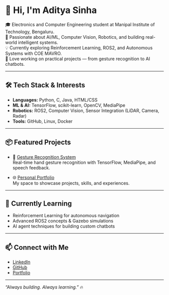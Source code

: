# 👋 Hi, I'm Aditya Sinha

🎓 Electronics and Computer Engineering student at Manipal Institute of Technology, Bengaluru.  
🤖 Passionate about AI/ML, Computer Vision, Robotics, and building real-world intelligent systems.  
💡 Currently exploring Reinforcement Learning, ROS2, and Autonomous Systems with COE MAVRO.  
🚀 Love working on practical projects — from gesture recognition to AI chatbots.

---

## 🛠️ Tech Stack & Interests

- **Languages:** Python, C, Java, HTML/CSS  
- **ML & AI:** TensorFlow, scikit-learn, OpenCV, MediaPipe  
- **Robotics:** ROS2, Computer Vision, Sensor Integration (LiDAR, Camera, Radar)  
- **Tools:** GitHub, Linux, Docker  

---

## 📦 Featured Projects

- 🎯 [Gesture Recognition System](https://github.com/EngineerAditya/gesture-recognition-system)  
  Real-time hand gesture recognition with TensorFlow, MediaPipe, and speech feedback.

- 🌐 [Personal Portfolio](https://engineeraditya.github.io/portfolio)  
  My space to showcase projects, skills, and experiences.

---

## 🌱 Currently Learning

- Reinforcement Learning for autonomous navigation  
- Advanced ROS2 concepts & Gazebo simulations  
- AI agent techniques for building custom chatbots  

---

## 📫 Connect with Me

- [LinkedIn](https://linkedin.com/in/adityasinha2006)  
- [GitHub](https://github.com/EngineerAditya)  
- [Portfolio](https://engineeraditya.github.io/portfolio)  

---

_“Always building. Always learning.”_ 🔥
